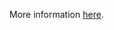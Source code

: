 More information [here](https://docs.prismacloud.io/en/enterprise-edition/policy-reference/kubernetes-policies/kubernetes-policy-index/ensure-that-the-etcd-cafile-argument-is-set-as-appropriate).
